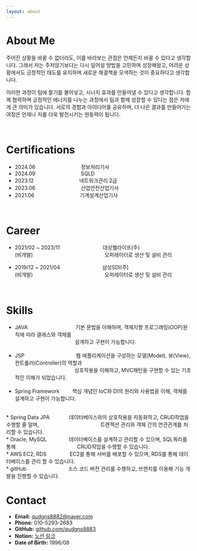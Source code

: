 ```yaml
---
layout: about 
---
```


# About Me
주어진 상황을 바꿀 수 없더라도, 이를 바라보는 관점은 언제든지 바꿀 수 있다고 생각합니다. 그래서 저는 주저앉기보다는 다시 일어설 방법을 고민하며 성장해왔고, 어려운 상황에서도 긍정적인 태도를 유지하며 새로운 해결책을 모색하는 것이 중요하다고 생각합니다.

이러한 과정이 팀에 활기를 불어넣고, 시너지 효과를 만들어낼 수 있다고 생각합니다. 함께 협력하며 긍정적인 에너지를 나누는 과정에서 팀과 함께 성장할 수 있다는 점은 저에게 큰 의미가 있습니다. 서로의 경험과 아이디어를 공유하며, 더 나은 결과를 만들어가는 여정은 언제나 저를 더욱 발전시키는 원동력이 됩니다.

<br/>

# Certifications
* 2024.06<span style="padding-left: 120px;"></span> 정보처리기사
* 2024.09<span style="padding-left: 120px;"></span> SQLD
* 2023.12<span style="padding-left: 120px;"></span> 네트워크관리 2급
* 2023.06<span style="padding-left: 120px;"></span> 산업안전산업기사
* 2021.06<span style="padding-left: 120px;"></span> 기계설계산업기사

<br/>

# Career
* 2021/02 ~ 2023/11 <span style="padding-left: 113px;"></span>대상웰라이프(주)  
      (비개발)<span style="padding-left: 195px;"></span>오퍼레이터로 생산 및 설비 관리

* 2019/12 ~ 2021/04<span style="padding-left: 115px;"></span>삼성SDI(주)  
  (비개발)<span style="padding-left: 195px;"></span>오퍼레이터로 생산 및 설비 관리

<br/>

# Skills
* JAVA<span style="padding-left: 130px;"></span>기본 문법을 이해하며, 객체지향 프로그래밍(OOP)원칙에 따라 클래스와 객체를   
  <span style="padding-left: 163px;"></span>설계하고 구현이 가능합니다.  
  <br/>
* JSP<span style="padding-left: 140px;"></span>웹 애플리케이션을 구성하는 모델(Model), 뷰(View), 컨트롤러(Controller)의 역할과   
<span style="padding-left: 162px;"></span>상호작용을 이해하고, MVC패턴을 구현할 수 있는 기초적인 이해가 되었습니다.  
  <br/>
* Spring Framework<span style="padding-left: 35px;"></span>핵심 개념인 IoC와 DI의 원리와 사용법을 이해, 객체를 설계하고 구현이 가능합니다.  
<br/>
* Spring Data JPA<span style="padding-left: 53px;"></span>데이터베이스와의 상호작용을 자동화하고, CRUD작업을 수행할 줄 알며,  
<span style="padding-left: 163px;"></span>트랜잭션 관리와 객체 간의 연관관계를 처리할 수 있습니다.  
<br/>
* Oracle, MySQL<span style="padding-left: 60px;"></span>데이터베이스를 설계하고 관리할 수 있으며, SQL쿼리를 통해   
  <span style="padding-left: 163px;"></span>CRUD작업을 수행할 수 있습니다.  
<br/>
* AWS EC2, RDS<span style="padding-left: 63px;"></span>EC2를 통해 서버를 배포할 수 있으며, RDS를 통해 데이터베이스를 관리 할 수 있습니다.  
<br/>
* gitHub <span style="padding-left: 110px;"></span>소스 코드 버전 관리를 수행하고, 브랜치를 이용해 기능 개발을 진행할 수 있습니다.

<br/>

# Contact
* **Email:** [qudgns8882@naver.com](mailto:qudgns8882@naver.com)
* **Phone:** 010-5293-2683
* **GitHub:** [github.com/qudgns8883](https://github.com/qudgns8883?tab=repositories)
* **Notion:** [노션 링크](https://bottlenose-asparagus-798.notion.site/248d53b04dac47ddbb3ddf819a9f2398)
* **Date of Birth:** 1996/08
